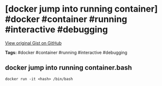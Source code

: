 # [docker jump into running container] #docker #container #running #interactive #debugging

[View original Gist on GitHub](https://gist.github.com/Integralist/605cbf83fe856bac13eed76b251484c8)

**Tags:** #docker #container #running #interactive #debugging

## docker jump into running container.bash

```shell
docker run -it <hash> /bin/bash
```


